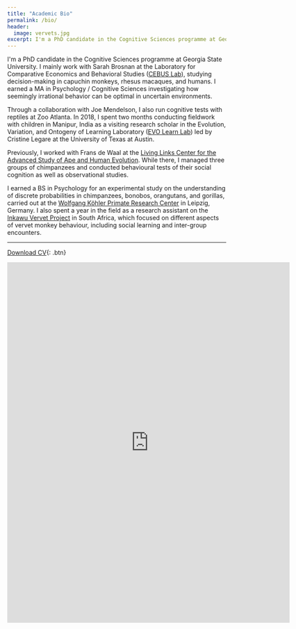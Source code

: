 ```yaml
---
title: "Academic Bio"
permalink: /bio/
header:
  image: vervets.jpg
excerpt: I'm a PhD candidate in the Cognitive Sciences programme at Georgia State University. I mainly work with Sarah Brosnan at the Laboratory for Comparative Economics and Behavioral Studies Lab (CEBUS Lab).
---
```


<!-- {% include toc title=page.title %} -->

I'm a PhD candidate in the Cognitive Sciences programme at Georgia State University. I mainly work with Sarah Brosnan at the Laboratory for Comparative Economics and Behavioral Studies ([CEBUS Lab](http://www.sarah-brosnan.com/lab)), studying decision-making in capuchin monkeys, rhesus macaques, and humans. I earned a MA in Psychology / Cognitive Sciences investigating how seemingly irrational behavior can be optimal in uncertain environments.

Through a collaboration with Joe Mendelson, I also run cognitive tests with reptiles at Zoo Atlanta. In 2018, I spent two months conducting fieldwork with children in Manipur, India as a visiting research scholar in the Evolution, Variation, and Ontogeny of Learning Laboratory ([EVO Learn Lab](http://www.cristinelegare.com/lab/)) led by Cristine Legare at the University of Texas at Austin.

Previously, I worked with Frans de Waal at the [Living Links Center for the Advanced Study of Ape and Human Evolution](http://emory.edu/LIVING_LINKS). While there, I managed three groups of chimpanzees and conducted behavioural tests of their social cognition as well as observational studies.
 
I earned a BS in Psychology for an experimental study on the understanding of discrete probabilities in chimpanzees, bonobos, orangutans, and gorillas, carried out at the [Wolfgang Köhler Primate Research Center](http://wkprc.eva.mpg.de/english/index.htm) in Leipzig, Germany. I also spent a year in the field as a research assistant on the [Inkawu Vervet Project](https://inkawuvervetproject.weebly.com/) in South Africa, which focused on different aspects of vervet monkey behaviour, including social learning and inter-group encounters.

***

[<i class='fa fa-file-pdf-o'></i> Download CV](https://github.com/jwatzek/cv/raw/master/cv.pdf){: .btn}

<iframe src="https://docs.google.com/viewer?url=https://github.com/jwatzek/cv/raw/master/cv.pdf&embedded=true" style="width:650px; height:830px;" frameborder="0"></iframe>

